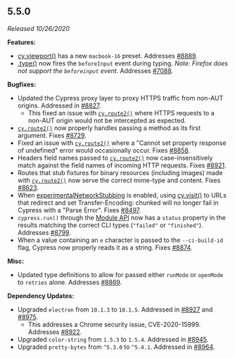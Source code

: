 ## 5.5.0

*Released 10/26/2020*

**Features:**

- [cy.viewport()](/api/commands/viewport) has a new `macbook-16` preset. Addresses [#8889](https://github.com/cypress-io/cypress/issues/8889).
- [.type()](/api/commands/type) now fires the `beforeInput` event during typing. *Note: Firefox does not support the `beforeinput` event*. Addresses [#7088](https://github.com/cypress-io/cypress/issues/7088).

**Bugfixes:**

- Updated the Cypress proxy layer to proxy HTTPS traffic from non-AUT origins. Addressed in [#8827](https://github.com/cypress-io/cypress/issues/8827).
  - This fixed an issue with [`cy.route2()`](http) where HTTPS requests to a non-AUT origin would not be intercepted as expected.
- [`cy.route2()`](http) now properly handles passing a method as its first argument. Fixes [#8729](https://github.com/cypress-io/cypress/issues/8729).
- Fixed an issue with [`cy.route2()`](http) where a "Cannot set property response of undefined" error would occasionally occur. Fixes [#8858](https://github.com/cypress-io/cypress/issues/8858).
- Headers field names passed to [`cy.route2()`](http) now case-insensitively match against the field names of incoming HTTP requests. Fixes [#8921](https://github.com/cypress-io/cypress/issues/8921).
- Routes that stub fixtures for binary resources (including images) made with [`cy.route2()`](http) now serve the correct mime-type and content. Fixes [#8623](https://github.com/cypress-io/cypress/issues/8623).
- When [experimentalNetworkStubbing](/guides/references/experiments) is enabled, using [cy.visit()](/api/commands/visit) to URLs that redirect and set Transfer-Encoding: chunked will no longer fail in Cypress with a "Parse Error". Fixes [#8497](https://github.com/cypress-io/cypress/issues/8497).
- `cypress.run()` through the [Module API](/guides/guides/module-api) now has a `status` property in the results matching the correct CLI types (`"failed"` or `"finished"`). Addresses [#8799](https://github.com/cypress-io/cypress/issues/8799).
- When a value containing an `e` character is passed to the `--ci-build-id` flag, Cypress now properly reads it as a string. Fixes [#8874](https://github.com/cypress-io/cypress/issues/8874).

**Misc:**

- Updated type definitions to allow for passed either `runMode` or `openMode` to `retries` alone. Addresses [#8869](https://github.com/cypress-io/cypress/issues/8869).

**Dependency Updates:**

- Upgraded `electron` from `10.1.3` to `10.1.5`. Addressed in [#8927](https://github.com/cypress-io/cypress/issues/8927) and [#8975](https://github.com/cypress-io/cypress/issues/8975).
  - This addresses a Chrome security issue, CVE-2020-15999. Addresses [#8922](https://github.com/cypress-io/cypress/issues/8922).
- Upgraded `color-string` from `1.5.3` to `1.5.4`. Addressed in [#8945](https://github.com/cypress-io/cypress/issues/8945).
- Upgraded `pretty-bytes` from `^5.3.0` to `^5.4.1`. Addressed in [#8964](https://github.com/cypress-io/cypress/issues/8964).

